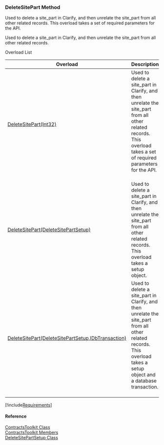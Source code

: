 ﻿### DeleteSitePart Method

Used to delete a site_part in Clarify, and then unrelate the site_part from all other related records. This overload takes a set of required parameters for the API.

Used to delete a site_part in Clarify, and then unrelate the site_part from all other related records.

Overload List

| Overload | Description |
| --- | --- |
| [DeleteSitePart(Int32)](FChoice.Toolkits.Clarify~FChoice.Toolkits.Clarify.Contracts.ContractsToolkit~DeleteSitePart(Int32).md) | Used to delete a site_part in Clarify, and then unrelate the site_part from all other related records. This overload takes a set of required parameters for the API.   |
| [DeleteSitePart(DeleteSitePartSetup)](FChoice.Toolkits.Clarify~FChoice.Toolkits.Clarify.Contracts.ContractsToolkit~DeleteSitePart(DeleteSitePartSetup).md) | Used to delete a site_part in Clarify, and then unrelate the site_part from all other related records. This overload takes a setup object.   |
| [DeleteSitePart(DeleteSitePartSetup,IDbTransaction)](FChoice.Toolkits.Clarify~FChoice.Toolkits.Clarify.Contracts.ContractsToolkit~DeleteSitePart(DeleteSitePartSetup,IDbTransaction).md) | Used to delete a site_part in Clarify, and then unrelate the site_part from all other related records. This overload takes a setup object and a database transaction.   |

[!include[Requirements](../partials/requirements.md)]



#### Reference

[ContractsToolkit Class](FChoice.Toolkits.Clarify~FChoice.Toolkits.Clarify.Contracts.ContractsToolkit.md)  
[ContractsToolkit Members](FChoice.Toolkits.Clarify~FChoice.Toolkits.Clarify.Contracts.ContractsToolkit_members.md)  
[DeleteSitePartSetup Class](FChoice.Toolkits.Clarify~FChoice.Toolkits.Clarify.Contracts.DeleteSitePartSetup.md)